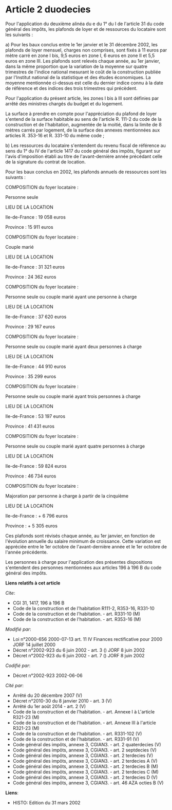 # Article 2 duodecies

Pour l'application du deuxième alinéa du e du 1° du I de l'article 31 du code général des impôts, les plafonds de loyer et de
ressources du locataire sont les suivants :

a) Pour les baux conclus entre le 1er janvier et le 31 décembre 2002, les plafonds de loyer mensuel, charges non comprises,
sont fixés à 11 euros par mètre carré en zone I bis, 9,5 euros en zone I, 6 euros en zone II et 5,5 euros en zone III. Les
plafonds sont relevés chaque année, au 1er janvier, dans la même proportion que la variation de la moyenne sur quatre
trimestres de l'indice national mesurant le coût de la construction publiée par l'Institut national de la statistique et des
études économiques. La moyenne mentionnée ci-dessus est celle du dernier indice connu à la date de référence et des indices
des trois trimestres qui précèdent.

Pour l'application du présent article, les zones I bis à III sont définies par arrêté des ministres chargés du budget et du
logement.

La surface à prendre en compte pour l'appréciation du plafond de loyer s'entend de la surface habitable au sens de l'article
R. 111-2 du code de la construction et de l'habitation, augmentée de la moitié, dans la limite de 8 mètres carrés par
logement, de la surface des annexes mentionnées aux articles R. 353-16 et R. 331-10 du même code ;

b) Les ressources du locataire s'entendent du revenu fiscal de référence au sens du 1° du IV de l'article 1417 du code
général des impôts, figurant sur l'avis d'imposition établi au titre de l'avant-dernière année précédant celle de la
signature du contrat de location.

Pour les baux conclus en 2002, les plafonds annuels de ressources sont les suivants :

COMPOSITION du foyer locataire :

Personne seule

LIEU DE LA LOCATION

Ile-de-France : 19 058 euros

Province : 15 911 euros

COMPOSITION du foyer locataire :

Couple marié

LIEU DE LA LOCATION

Ile-de-France : 31 321 euros

Province : 24 362 euros

COMPOSITION du foyer locataire :

Personne seule ou couple marié ayant une personne à charge

LIEU DE LA LOCATION

Ile-de-France : 37 620 euros

Province : 29 167 euros

COMPOSITION du foyer locataire :

Personne seule ou couple marié ayant deux personnes à charge

LIEU DE LA LOCATION

Ile-de-France : 44 910 euros

Province : 35 299 euros

COMPOSITION du foyer locataire :

Personne seule ou couple marié ayant trois personnes à charge

LIEU DE LA LOCATION

Ile-de-France : 53 197 euros

Province : 41 431 euros

COMPOSITION du foyer locataire :

Personne seule ou couple marié ayant quatre personnes à charge

LIEU DE LA LOCATION

Ile-de-France : 59 824 euros

Province : 46 734 euros

COMPOSITION du foyer locataire :

Majoration par personne à charge à partir de la cinquième

LIEU DE LA LOCATION

Ile-de-France : + 6 796 euros

Province : + 5 305 euros

Ces plafonds sont révisés chaque année, au 1er janvier, en fonction de l'évolution annuelle du salaire minimum de croissance.
Cette variation est appréciée entre le 1er octobre de l'avant-dernière année et le 1er octobre de l'année précédente.

Les personnes à charge pour l'application des présentes dispositions s'entendent des personnes mentionnées aux articles 196 à
196 B du code général des impôts.

**Liens relatifs à cet article**

_Cite_:

  - CGI 31, 1417, 196 à 196 B
  - Code de la construction et de l'habitation R111-2, R353-16, R331-10
  - Code de la construction et de l'habitation. - art. R331-10 (M)
  - Code de la construction et de l'habitation. - art. R353-16 (M)

_Modifié par_:

  - Loi n°2000-656 2000-07-13 art. 11 IV Finances rectificative pour 2000 JORF 14 juillet 2000
  - Décret n°2002-923 du 6 juin 2002 - art. 3 () JORF 8 juin 2002
  - Décret n°2002-923 du 6 juin 2002 - art. 7 () JORF 8 juin 2002

_Codifié par_:

  - Décret n°2002-923 2002-06-06

_Cité par_:

  - Arrêté du 20 décembre 2007 (V)
  - Décret n°2010-30 du 8 janvier 2010 - art. 3 (V)
  - Arrêté du 1er août 2014 - art. 2 (V)
  - Code de la construction et de l'habitation. - art. Annexe I à L'article R321-23 (M)
  - Code de la construction et de l'habitation. - art. Annexe III à l'article R321-23 (M)
  - Code de la construction et de l'habitation. - art. R331-102 (V)
  - Code de la construction et de l'habitation. - art. R331-91 (V)
  - Code général des impôts, annexe 3, CGIAN3. - art. 2 quaterdecies (V)
  - Code général des impôts, annexe 3, CGIAN3. - art. 2 septdecies (V)
  - Code général des impôts, annexe 3, CGIAN3. - art. 2 terdecies (V)
  - Code général des impôts, annexe 3, CGIAN3. - art. 2 terdecies A (V)
  - Code général des impôts, annexe 3, CGIAN3. - art. 2 terdecies B (M)
  - Code général des impôts, annexe 3, CGIAN3. - art. 2 terdecies C (M)
  - Code général des impôts, annexe 3, CGIAN3. - art. 2 terdecies D (V)
  - Code général des impôts, annexe 3, CGIAN3. - art. 46 AZA octies B (V)

**Liens**:

  - HISTO: Edition du 31 mars 2002
